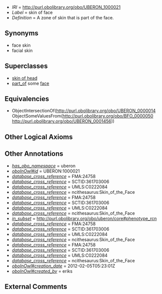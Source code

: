  * *IRI* = http://purl.obolibrary.org/obo/UBERON_1000021
 * *Label* = skin of face
 * *Definition* = A zone of skin that is part of the face.

## Synonyms

 * face skin
 * facial skin

## Superclasses

 * [skin of head](../../UBERON/84/UBERON_0001084.md)
 * [part_of](../../BFO/50/BFO_0000050.md) some [face](../../UBERON/56/UBERON_0001456.md)

## Equivalencies

 * ObjectIntersectionOf(<http://purl.obolibrary.org/obo/UBERON_0000014> ObjectSomeValuesFrom(<http://purl.obolibrary.org/obo/BFO_0000050> <http://purl.obolibrary.org/obo/UBERON_0001456>))

## Other Logical Axioms


## Other Annotations

 * *[has_obo_namespace](../../ce/oboInOwl#hasOBONamespace.md)* = uberon
 * *[oboInOwl#id](../../id/oboInOwl#id.md)* = UBERON:1000021
 * *[database_cross_reference](../../ef/oboInOwl#hasDbXref.md)* = FMA:24758
 * *[database_cross_reference](../../ef/oboInOwl#hasDbXref.md)* = SCTID:361703006
 * *[database_cross_reference](../../ef/oboInOwl#hasDbXref.md)* = UMLS:C0222084
 * *[database_cross_reference](../../ef/oboInOwl#hasDbXref.md)* = ncithesaurus:Skin_of_the_Face
 * *[database_cross_reference](../../ef/oboInOwl#hasDbXref.md)* = FMA:24758
 * *[database_cross_reference](../../ef/oboInOwl#hasDbXref.md)* = SCTID:361703006
 * *[database_cross_reference](../../ef/oboInOwl#hasDbXref.md)* = UMLS:C0222084
 * *[database_cross_reference](../../ef/oboInOwl#hasDbXref.md)* = ncithesaurus:Skin_of_the_Face
 * *[in_subset](../../et/oboInOwl#inSubset.md)* = http://purl.obolibrary.org/obo/uberon/core#phenotype_rcn
 * *[database_cross_reference](../../ef/oboInOwl#hasDbXref.md)* = FMA:24758
 * *[database_cross_reference](../../ef/oboInOwl#hasDbXref.md)* = SCTID:361703006
 * *[database_cross_reference](../../ef/oboInOwl#hasDbXref.md)* = UMLS:C0222084
 * *[database_cross_reference](../../ef/oboInOwl#hasDbXref.md)* = ncithesaurus:Skin_of_the_Face
 * *[database_cross_reference](../../ef/oboInOwl#hasDbXref.md)* = FMA:24758
 * *[database_cross_reference](../../ef/oboInOwl#hasDbXref.md)* = SCTID:361703006
 * *[database_cross_reference](../../ef/oboInOwl#hasDbXref.md)* = UMLS:C0222084
 * *[database_cross_reference](../../ef/oboInOwl#hasDbXref.md)* = ncithesaurus:Skin_of_the_Face
 * *[oboInOwl#creation_date](../../oboInOwl#creation/te/oboInOwl#creation_date.md)* = 2012-02-05T05:23:01Z
 * *[oboInOwl#created_by](../../oboInOwl#created/by/oboInOwl#created_by.md)* = eriks

## External Comments

